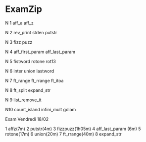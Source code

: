 # ExamZip


N 1 	aff_a			  	aff_z

N 2 	rev_print			strlen			putstr

N 3 	fizz puzz

N 4	aff_first_param	    aff_last_param

N 5 	fistword	rotone				rot13

N 6 	inter				union		lastword
	
N 7	ft_range			ft_rrange		ft_itoa

N 8 	ft_split			expand_str

N 9	list_remove_it

N10	count_island		infini_mult		gdiam




Exam Vendredi 18/02

1 affz(7m)
2 putstr(4m)
3 fizzpuzz(1h05m)
4 aff_last_param (6m)
5 rotone(17m)
6 union(20m)
7 ft_rrange(40m)
8 expand_str
